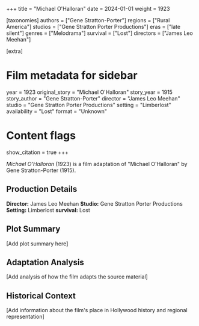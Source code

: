 +++
title = "Michael O'Halloran"
date = 2024-01-01
weight = 1923

[taxonomies]
authors = ["Gene Stratton-Porter"]
regions = ["Rural America"]
studios = ["Gene Stratton Porter Productions"]
eras = ["late silent"]
genres = ["Melodrama"]
survival = ["Lost"]
directors = ["James Leo Meehan"]

[extra]
# Film metadata for sidebar
year = 1923
original_story = "Michael O'Halloran"
story_year = 1915
story_author = "Gene Stratton-Porter"
director = "James Leo Meehan"
studio = "Gene Stratton Porter Productions"
setting = "Limberlost"
availability = "Lost"
format = "Unknown"

# Content flags
show_citation = true
+++

*Michael O'Halloran* (1923) is a film adaptation of "Michael O'Halloran" by Gene Stratton-Porter (1915).

## Production Details

**Director:** James Leo Meehan
**Studio:** Gene Stratton Porter Productions
**Setting:** Limberlost
**survival:** Lost

## Plot Summary

[Add plot summary here]

## Adaptation Analysis

[Add analysis of how the film adapts the source material]

## Historical Context

[Add information about the film's place in Hollywood history and regional representation]